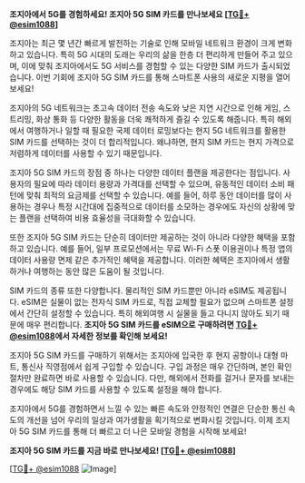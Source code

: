 **조지아에서 5G를 경험하세요! 조지아 5G SIM 카드를 만나보세요 [[TG💪+ @esim1088](https://t.me/s/esim1088)]**

조지아는 최근 몇 년간 빠르게 발전하는 기술로 인해 모바일 네트워크 환경이 크게 변화하고 있습니다. 특히 5G 시대의 도래는 우리의 삶을 한층 더 편리하게 만들어 주고 있으며, 이에 맞춰 조지아에서도 5G 서비스를 경험할 수 있는 다양한 SIM 카드가 출시되었습니다. 이번 기회에 조지아 5G SIM 카드를 통해 스마트폰 사용의 새로운 지평을 열어보세요!

조지아의 5G 네트워크는 초고속 데이터 전송 속도와 낮은 지연 시간으로 인해 게임, 스트리밍, 화상 통화 등 다양한 활동을 더욱 쾌적하게 즐길 수 있도록 해줍니다. 특히 해외에서 여행하거나 일할 때 필요한 국제 데이터 로밍보다는 현지 5G 네트워크를 활용한 SIM 카드를 선택하는 것이 더 합리적입니다. 왜냐하면, 현지 SIM 카드는 현지 가격으로 저렴하게 데이터를 사용할 수 있기 때문입니다.

조지아 5G SIM 카드의 장점 중 하나는 다양한 데이터 플랜을 제공한다는 점입니다. 사용자의 필요에 따라 데이터 용량과 가격대를 선택할 수 있으며, 유동적인 데이터 소비 패턴에 맞춰 최적의 요금제를 선택할 수 있습니다. 예를 들어, 하루 동안 데이터를 많이 사용하는 경우나 특정 시간대에 집중적으로 데이터를 소모하는 경우에도 자신의 상황에 맞는 플랜을 선택하여 비용 효율성을 극대화할 수 있습니다.

또한 조지아 5G SIM 카드는 단순히 데이터만 제공하는 것이 아니라 다양한 혜택을 포함하고 있습니다. 예를 들어, 일부 프로모션에서는 무료 Wi-Fi 스폿 이용권이나 특정 앱의 데이터 사용량 면제 같은 추가적인 혜택을 제공합니다. 이러한 혜택은 조지아에서 생활하거나 여행하는 동안 많은 도움이 될 것입니다.

SIM 카드의 종류 또한 다양합니다. 물리적인 SIM 카드뿐만 아니라 eSIM도 제공됩니다. eSIM은 실물이 없는 전자식 SIM 카드로, 직접 교체할 필요가 없으며 스마트폰 설정에서 간단히 설정할 수 있습니다. 특히 해외여행 시 실물을 들고 다니지 않아도 되기 때문에 매우 편리합니다. **조지아 5G SIM 카드를 eSIM으로 구매하려면 [TG💪+ @esim1088](https://t.me/s/esim1088)에서 자세한 정보를 확인해 보세요!**

조지아 5G SIM 카드를 구매하기 위해서는 조지아에 입국한 후 현지 공항이나 대형 마트, 통신사 직영점에서 쉽게 구입할 수 있습니다. 구입 과정은 매우 간단하며, 본인 확인 절차만 완료하면 바로 사용할 수 있습니다. 다만, 해외에서 전화를 걸거나 문자를 보내는 경우에도 해당 SIM 카드를 사용할 수 있도록 설정을 해야 합니다.

조지아에서 5G를 경험하면서 느낄 수 있는 빠른 속도와 안정적인 연결은 단순한 통신 속도의 개선을 넘어 우리의 일상과 여가생활을 획기적으로 변화시킬 것입니다. 이제 조지아 5G SIM 카드를 통해 더 빠르고 더 나은 모바일 경험을 시작해 보세요! 

**조지아 5G SIM 카드를 지금 바로 만나보세요! [[TG💪+ @esim1088](https://t.me/s/esim1088)]**

[[TG💪+ @esim1088](https://t.me/s/esim1088) ![Image](https://i.postimg.cc/Y0z9fWf4/image.png)]